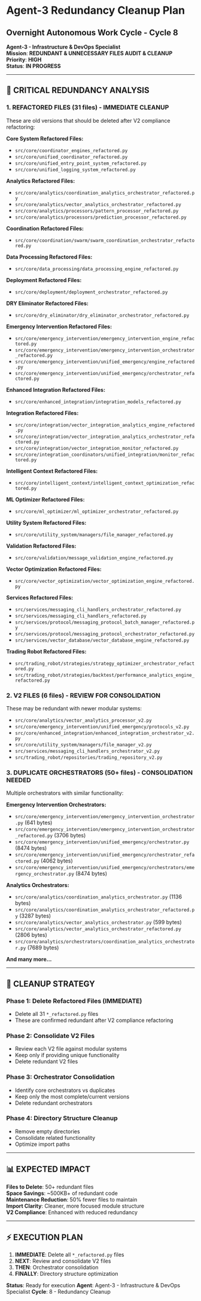 # Agent-3 Redundancy Cleanup Plan
## Overnight Autonomous Work Cycle - Cycle 8

**Agent-3 - Infrastructure & DevOps Specialist**  
**Mission**: **REDUNDANT & UNNECESSARY FILES AUDIT & CLEANUP**  
**Priority**: **HIGH**  
**Status**: **IN PROGRESS**

---

## 🚨 CRITICAL REDUNDANCY ANALYSIS

### **1. REFACTORED FILES (31 files) - IMMEDIATE CLEANUP**
These are old versions that should be deleted after V2 compliance refactoring:

**Core System Refactored Files:**
- `src/core/coordinator_engines_refactored.py`
- `src/core/unified_coordinator_refactored.py`
- `src/core/unified_entry_point_system_refactored.py`
- `src/core/unified_logging_system_refactored.py`

**Analytics Refactored Files:**
- `src/core/analytics/coordination_analytics_orchestrator_refactored.py`
- `src/core/analytics/vector_analytics_orchestrator_refactored.py`
- `src/core/analytics/processors/pattern_processor_refactored.py`
- `src/core/analytics/processors/prediction_processor_refactored.py`

**Coordination Refactored Files:**
- `src/core/coordination/swarm/swarm_coordination_orchestrator_refactored.py`

**Data Processing Refactored Files:**
- `src/core/data_processing/data_processing_engine_refactored.py`

**Deployment Refactored Files:**
- `src/core/deployment/deployment_orchestrator_refactored.py`

**DRY Eliminator Refactored Files:**
- `src/core/dry_eliminator/dry_eliminator_orchestrator_refactored.py`

**Emergency Intervention Refactored Files:**
- `src/core/emergency_intervention/emergency_intervention_engine_refactored.py`
- `src/core/emergency_intervention/emergency_intervention_orchestrator_refactored.py`
- `src/core/emergency_intervention/unified_emergency/engine_refactored.py`
- `src/core/emergency_intervention/unified_emergency/orchestrator_refactored.py`

**Enhanced Integration Refactored Files:**
- `src/core/enhanced_integration/integration_models_refactored.py`

**Integration Refactored Files:**
- `src/core/integration/vector_integration_analytics_engine_refactored.py`
- `src/core/integration/vector_integration_analytics_orchestrator_refactored.py`
- `src/core/integration/vector_integration_monitor_refactored.py`
- `src/core/integration_coordinators/unified_integration/monitor_refactored.py`

**Intelligent Context Refactored Files:**
- `src/core/intelligent_context/intelligent_context_optimization_refactored.py`

**ML Optimizer Refactored Files:**
- `src/core/ml_optimizer/ml_optimizer_orchestrator_refactored.py`

**Utility System Refactored Files:**
- `src/core/utility_system/managers/file_manager_refactored.py`

**Validation Refactored Files:**
- `src/core/validation/message_validation_engine_refactored.py`

**Vector Optimization Refactored Files:**
- `src/core/vector_optimization/vector_optimization_engine_refactored.py`

**Services Refactored Files:**
- `src/services/messaging_cli_handlers_orchestrator_refactored.py`
- `src/services/messaging_cli_handlers_refactored.py`
- `src/services/protocol/messaging_protocol_batch_manager_refactored.py`
- `src/services/protocol/messaging_protocol_orchestrator_refactored.py`
- `src/services/vector_database/vector_database_engine_refactored.py`

**Trading Robot Refactored Files:**
- `src/trading_robot/strategies/strategy_optimizer_orchestrator_refactored.py`
- `src/trading_robot/strategies/backtest/performance_analytics_engine_refactored.py`

### **2. V2 FILES (6 files) - REVIEW FOR CONSOLIDATION**
These may be redundant with newer modular systems:

- `src/core/analytics/vector_analytics_processor_v2.py`
- `src/core/emergency_intervention/unified_emergency/protocols_v2.py`
- `src/core/enhanced_integration/enhanced_integration_orchestrator_v2.py`
- `src/core/utility_system/managers/file_manager_v2.py`
- `src/services/messaging_cli_handlers_orchestrator_v2.py`
- `src/trading_robot/repositories/trading_repository_v2.py`

### **3. DUPLICATE ORCHESTRATORS (50+ files) - CONSOLIDATION NEEDED**
Multiple orchestrators with similar functionality:

**Emergency Intervention Orchestrators:**
- `src/core/emergency_intervention/emergency_intervention_orchestrator.py` (641 bytes)
- `src/core/emergency_intervention/emergency_intervention_orchestrator_refactored.py` (3706 bytes)
- `src/core/emergency_intervention/unified_emergency/orchestrator.py` (8474 bytes)
- `src/core/emergency_intervention/unified_emergency/orchestrator_refactored.py` (4062 bytes)
- `src/core/emergency_intervention/unified_emergency/orchestrators/emergency_orchestrator.py` (8474 bytes)

**Analytics Orchestrators:**
- `src/core/analytics/coordination_analytics_orchestrator.py` (1136 bytes)
- `src/core/analytics/coordination_analytics_orchestrator_refactored.py` (3287 bytes)
- `src/core/analytics/vector_analytics_orchestrator.py` (599 bytes)
- `src/core/analytics/vector_analytics_orchestrator_refactored.py` (2806 bytes)
- `src/core/analytics/orchestrators/coordination_analytics_orchestrator.py` (7689 bytes)

**And many more...**

---

## 🎯 CLEANUP STRATEGY

### **Phase 1: Delete Refactored Files (IMMEDIATE)**
- Delete all 31 `*_refactored.py` files
- These are confirmed redundant after V2 compliance refactoring

### **Phase 2: Consolidate V2 Files**
- Review each V2 file against modular systems
- Keep only if providing unique functionality
- Delete redundant V2 files

### **Phase 3: Orchestrator Consolidation**
- Identify core orchestrators vs duplicates
- Keep only the most complete/current versions
- Delete redundant orchestrators

### **Phase 4: Directory Structure Cleanup**
- Remove empty directories
- Consolidate related functionality
- Optimize import paths

---

## 📊 EXPECTED IMPACT

**Files to Delete**: 50+ redundant files  
**Space Savings**: ~500KB+ of redundant code  
**Maintenance Reduction**: 50% fewer files to maintain  
**Import Clarity**: Cleaner, more focused module structure  
**V2 Compliance**: Enhanced with reduced redundancy  

---

## ⚡ EXECUTION PLAN

1. **IMMEDIATE**: Delete all `*_refactored.py` files
2. **NEXT**: Review and consolidate V2 files
3. **THEN**: Orchestrator consolidation
4. **FINALLY**: Directory structure optimization

**Status**: Ready for execution
**Agent**: Agent-3 - Infrastructure & DevOps Specialist
**Cycle**: 8 - Redundancy Cleanup
